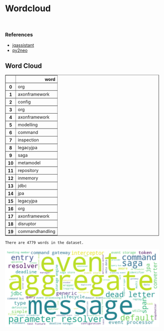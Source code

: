 # Wordcloud
<br>  

### References
- [jqassistant](https://jqassistant.org)
- [py2neo](https://py2neo.org/2021.1/)





## Word Cloud




<div>
<table border="1" class="dataframe">
  <thead>
    <tr style="text-align: right;">
      <th></th>
      <th>word</th>
    </tr>
  </thead>
  <tbody>
    <tr>
      <th>0</th>
      <td>org</td>
    </tr>
    <tr>
      <th>1</th>
      <td>axonframework</td>
    </tr>
    <tr>
      <th>2</th>
      <td>config</td>
    </tr>
    <tr>
      <th>3</th>
      <td>org</td>
    </tr>
    <tr>
      <th>4</th>
      <td>axonframework</td>
    </tr>
    <tr>
      <th>5</th>
      <td>modelling</td>
    </tr>
    <tr>
      <th>6</th>
      <td>command</td>
    </tr>
    <tr>
      <th>7</th>
      <td>inspection</td>
    </tr>
    <tr>
      <th>8</th>
      <td>legacyjpa</td>
    </tr>
    <tr>
      <th>9</th>
      <td>saga</td>
    </tr>
    <tr>
      <th>10</th>
      <td>metamodel</td>
    </tr>
    <tr>
      <th>11</th>
      <td>repository</td>
    </tr>
    <tr>
      <th>12</th>
      <td>inmemory</td>
    </tr>
    <tr>
      <th>13</th>
      <td>jdbc</td>
    </tr>
    <tr>
      <th>14</th>
      <td>jpa</td>
    </tr>
    <tr>
      <th>15</th>
      <td>legacyjpa</td>
    </tr>
    <tr>
      <th>16</th>
      <td>org</td>
    </tr>
    <tr>
      <th>17</th>
      <td>axonframework</td>
    </tr>
    <tr>
      <th>18</th>
      <td>disruptor</td>
    </tr>
    <tr>
      <th>19</th>
      <td>commandhandling</td>
    </tr>
  </tbody>
</table>
</div>



    There are 4779 words in the dataset.



    
![png](Wordcloud_files/Wordcloud_10_1.png)
    

